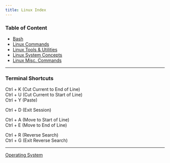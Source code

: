 ```yaml
---
title: Linux Index
---
```


### Table of Content

* [Bash](Shell%20Scripting/Bash.md)
* [Linux Commands](Commands/Linux%20Commands.md)
* [Linux Tools & Utilities](Tools%20and%20Utilities/Linux%20Tools%20&%20Utilities.md)
* [Linux System Concepts](Linux%20System%20Concepts/Linux%20System%20Concepts.md)
* [Linux Misc. Commands](Linux%20Misc.%20Commands.md)

---

### Terminal Shortcuts

Ctrl + K (Cut Current to End of Line)  
Ctrl + U (Cut Current to Start of Line)  
Ctrl + Y (Paste)

Ctrl + D (Exit Session)

Ctrl + A (Move to Start of Line)  
Ctrl + E (Move to End of Line)

Ctrl + R (Reverse Search)  
Ctrl + G (Exit Reverse Search)

---

[Operating System](../Operating%20System.md)
